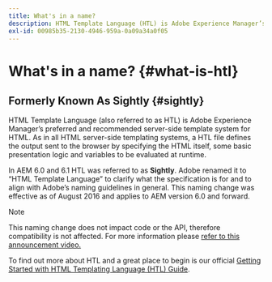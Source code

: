 ```yaml
---
title: What's in a name?
description: HTML Template Language (HTL) is Adobe Experience Manager’s preferred and recommended server-side template system for HTML.
exl-id: 00985b35-2130-4946-959a-0a09a34a0f05
---
```


# What's in a name? {#what-is-htl}

## Formerly Known As Sightly {#sightly}

HTML Template Language (also referred to as HTL) is Adobe Experience Manager’s preferred and recommended server-side template system for HTML. As in all HTML server-side templating systems, a HTL file defines the output sent to the browser by specifying the HTML itself, some basic presentation logic and variables to be evaluated at runtime.

In AEM 6.0 and 6.1 HTL was referred to as **Sightly**. Adobe renamed it to “HTML Template Language” to clarify what the specification is for and to align with Adobe’s naming guidelines in general. This naming change was effective as of August 2016 and applies to AEM version 6.0 and forward.

>[!NOTE]
>
>This naming change does not impact code or the API, therefore compatibility is not affected. For more information please [refer to this announcement video.](https://helpx.adobe.com/experience-manager/how-to/announce-htl.html)

To find out more about HTL and a great place to begin is our official [Getting Started with HTML Templating Language (HTL) Guide](overview.md).
